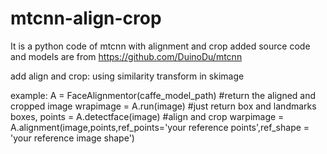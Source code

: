 # mtcnn-align-crop
It is a python code of mtcnn with alignment and crop added
source code and models are from https://github.com/DuinoDu/mtcnn

add align and crop:
    using similarity transform in skimage

example:
    A = FaceAlignmentor(caffe_model_path)
    #return the aligned and cropped image
    wrapimage = A.run(image)
    #just return box and landmarks
    boxes, points = A.detectface(image)
    #align and crop
    warpimage = A.alignment(image,points,ref_points='your reference points',ref_shape = 'your reference image shape')
